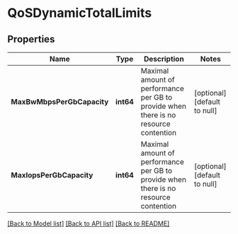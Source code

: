# QoSDynamicTotalLimits

## Properties
Name | Type | Description | Notes
------------ | ------------- | ------------- | -------------
**MaxBwMbpsPerGbCapacity** | **int64** | Maximal amount of performance per GB to provide when there is no resource contention | [optional] [default to null]
**MaxIopsPerGbCapacity** | **int64** | Maximal amount of performance per GB to provide when there is no resource contention | [optional] [default to null]

[[Back to Model list]](../README.md#documentation-for-models) [[Back to API list]](../README.md#documentation-for-api-endpoints) [[Back to README]](../README.md)

